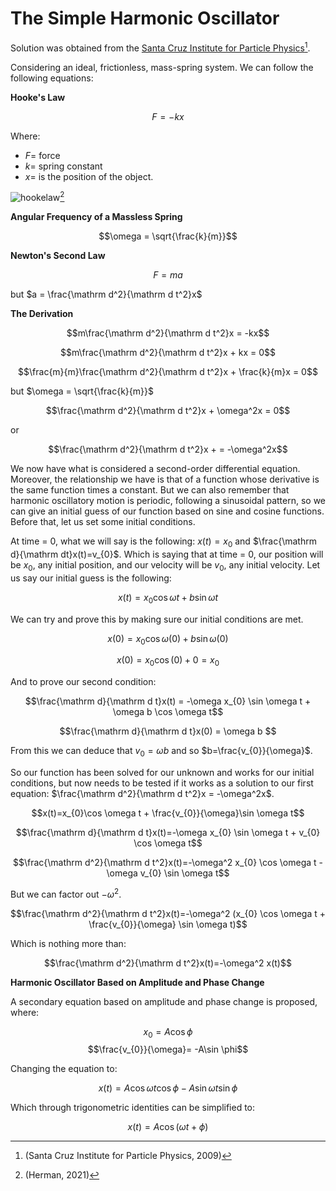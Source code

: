 # The Simple Harmonic Oscillator
Solution was obtained from the [Santa Cruz Institute for Particle Physics](https://scipp.ucsc.edu/~haber/ph5B/sho09.pdf)[^1].

Considering an ideal, frictionless, mass-spring system. We can follow the following equations:

**Hooke's Law**

$$F=-kx$$

Where:
- $F =$ force
- $k=$ spring constant
- $x =$ is the position of the object.

![hookelaw](https://math.libretexts.org/@api/deki/files/80489/clipboard_e667a8a3589f79037977e9f590a0856b8.png?revision=1)[^2]

**Angular Frequency of a Massless Spring**

$$\omega = \sqrt{\frac{k}{m}}$$

**Newton's Second Law**

$$F=ma$$

but  $a = \frac{\mathrm d^2}{\mathrm d t^2}x$

**The Derivation**

$$m\frac{\mathrm d^2}{\mathrm d t^2}x = -kx$$

$$m\frac{\mathrm d^2}{\mathrm d t^2}x + kx = 0$$

$$\frac{m}{m}\frac{\mathrm d^2}{\mathrm d t^2}x + \frac{k}{m}x = 0$$

but $\omega = \sqrt{\frac{k}{m}}$

$$\frac{\mathrm d^2}{\mathrm d t^2}x + \omega^2x = 0$$

or

$$\frac{\mathrm d^2}{\mathrm d t^2}x + = -\omega^2x$$ 

We now have what is considered a second-order differential equation. Moreover, the relationship we have is that of a function whose derivative is the same function times a constant. But we can also remember that harmonic oscillatory motion is periodic, following a sinusoidal pattern, so we can give an initial guess of our function based on sine and cosine functions. Before that, let us set some initial conditions.

At time = 0, what we will say is the following: $x(t)=x_{0}$ and $\frac{\mathrm d}{\mathrm dt}x(t)=v_{0}$. Which is saying that at time = 0, our position will be $x_{0}$, any initial position, and our velocity will be $v_{0}$, any initial velocity. Let us say our initial guess is the following:

$$x(t)=x_{0}\cos \omega t + b\sin \omega t$$

We can try and prove this by making sure our initial conditions are met.

$$x(0)=x_{0}\cos \omega (0) + b\sin \omega (0)$$

$$x(0)=x_{0}\cos (0) + 0 = x_{0}$$

And to prove our second condition:

$$\frac{\mathrm d}{\mathrm d t}x(t) = -\omega x_{0} \sin \omega t + \omega b \cos \omega t$$

$$\frac{\mathrm d}{\mathrm d t}x(0) =  \omega b $$

From this we can deduce that $v_{0}=\omega b$ and so $b=\frac{v_{0}}{\omega}$.

So our function has been solved for our unknown and works for our initial conditions, but now needs to be tested if it works as a solution to our first equation: $\frac{\mathrm d^2}{\mathrm d t^2}x = -\omega^2x$.

$$x(t)=x_{0}\cos \omega t + \frac{v_{0}}{\omega}\sin \omega t$$

$$\frac{\mathrm d}{\mathrm d t}x(t)=-\omega x_{0} \sin \omega t + v_{0} \cos \omega t$$

$$\frac{\mathrm d^2}{\mathrm d t^2}x(t)=-\omega^2 x_{0} \cos \omega t - \omega v_{0} \sin \omega t$$

But we can factor out $-\omega^2$.

$$\frac{\mathrm d^2}{\mathrm d t^2}x(t)=-\omega^2 (x_{0} \cos \omega t + \frac{v_{0}}{\omega} \sin \omega t)$$

Which is nothing more than:

$$\frac{\mathrm d^2}{\mathrm d t^2}x(t)=-\omega^2 x(t)$$

**Harmonic Oscillator Based on Amplitude and Phase Change**

A secondary equation based on amplitude and phase change is proposed, where:

$$x_{0} = A\cos \phi$$  $$\frac{v_{0}}{\omega}= -A\sin \phi$$

Changing the equation to:

$$x(t)= A\cos \omega t \cos \phi - A\sin \omega t \sin \phi$$

Which through trigonometric identities can be simplified to:

$$x(t) = A\cos (\omega t + \phi)$$


[^1]: (Santa Cruz Institute for Particle Physics, 2009)
[^2]: (Herman, 2021)
